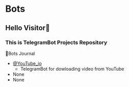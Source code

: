 # Bots

## Hello Visitor👋

### This is TelegramBot Projects Repository

🤖Bots Journal

- [@YouTube_io](https://github.com/Tukhtasinov-Saydullo/Bots/tree/main/YTDownloader)
   - TelegramBot for dowloading video from YouTube
- None
- None
